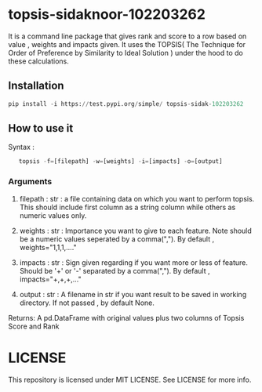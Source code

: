 # topsis-sidaknoor-102203262
It is a command line package that gives rank and score to a row based on value , weights and impacts given. It uses the TOPSIS( The Technique for Order of Preference by Similarity to Ideal Solution ) under the hood to do these calculations.

## Installation
```python
pip install -i https://test.pypi.org/simple/ topsis-sidak-102203262
```

## How to use it
Syntax :
 ```python
    topsis -f=[filepath] -w=[weights] -i=[impacts] -o=[output]
```
### Arguments
1.  filepath : str  : a file containing data on which you want to perform topsis. This should include first column as a string column while others as numeric values only.

2. weights : str : Importance you want to give to each feature. Note should be a numeric values seperated by a comma(","). By default , weights="1,1,1,...."

3. impacts : str : Sign given regarding if you want more or less of feature. Should be '+' or '-' separated by a comma(","). By default , impacts="+,+,+,..."

4. output : str : A filename in str if you want result to be saved in working directory. If not passed , by default None.

Returns:  A pd.DataFrame with original values plus two columns of Topsis Score and Rank

# LICENSE
This repository is licensed under MIT LICENSE.
See LICENSE for more info. 